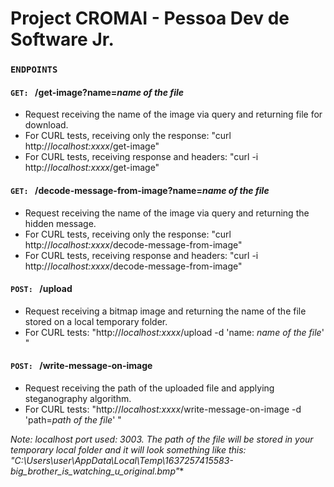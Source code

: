 # Project CROMAI - Pessoa Dev de Software Jr.

### `ENDPOINTS`

#### `GET: ` /get-image?name=*name of the file*
- Request receiving the name of the image via query and returning file for download.
- For CURL tests, receiving only the response: "curl http://*localhost:xxxx*/get-image"
- For CURL tests, receiving response and headers: "curl -i http://*localhost:xxxx*/get-image"
#### `GET: ` /decode-message-from-image?name=*name of the file*
- Request receiving the name of the image via query and returning the hidden message.
- For CURL tests, receiving only the response: "curl http://*localhost:xxxx*/decode-message-from-image"
- For CURL tests, receiving response and headers: "curl -i http://*localhost:xxxx*/decode-message-from-image"
#### `POST: ` /upload
- Request receiving a bitmap image and returning the name of the file stored on a local temporary folder.
- For CURL tests: "http://*localhost:xxxx*/upload -d 'name: *name of the file*' "
#### `POST: ` /write-message-on-image
- Request receiving the path of the uploaded file and applying steganography algorithm.
- For CURL tests: "http://*localhost:xxxx*/write-message-on-image -d 'path=*path of the file*' "

**Note: localhost port used: 3003. The path of the file will be stored in your temporary local folder and it will look something like this: "C:\Users\user*\AppData\Local\Temp\1637257415583-big_brother_is_watching_u_original.bmp"**